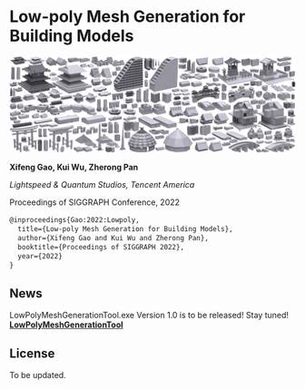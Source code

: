# Low-poly Mesh Generation for Building Models
![](imgs/Teaser-01-out-fs8.jpg)

**Xifeng Gao, Kui Wu, Zherong Pan**

*Lightspeed & Quantum Studios, Tencent America*

Proceedings of SIGGRAPH Conference, 2022

```
@inproceedings{Gao:2022:Lowpoly,
  title={Low-poly Mesh Generation for Building Models},
  author={Xifeng Gao and Kui Wu and Zherong Pan},
  booktitle={Proceedings of SIGGRAPH 2022},
  year={2022}
}
```

## News

LowPolyMeshGenerationTool.exe Version 1.0 is to be released! Stay tuned!
**[LowPolyMeshGenerationTool]()**


## License
To be updated.
